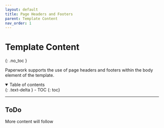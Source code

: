```yaml
---
layout: default
title: Page Headers and Footers
parent: Template Content
nav_order: 1
---
```


# Template Content
{: .no_toc }

Paperwork supports the use of page headers and footers within the body element of the template.

<details open markdown="block">
  <summary>
    Table of contents
  </summary>
  {: .text-delta }
- TOC
{: toc}
</details>

---

## ToDo

More content will follow
